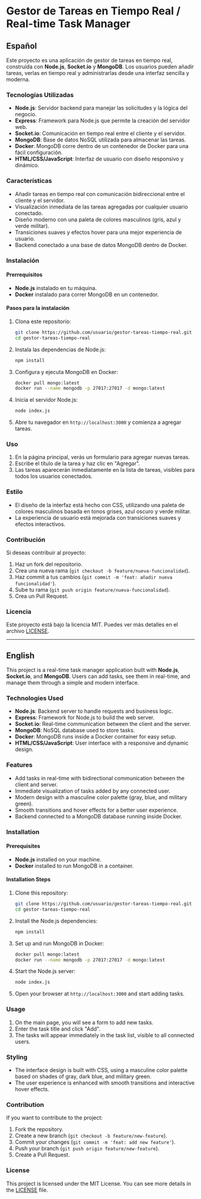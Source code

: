 # Gestor de Tareas en Tiempo Real / Real-time Task Manager

## Español

Este proyecto es una aplicación de gestor de tareas en tiempo real, construida con **Node.js**, **Socket.io** y **MongoDB**. Los usuarios pueden añadir tareas, verlas en tiempo real y administrarlas desde una interfaz sencilla y moderna.

### Tecnologías Utilizadas

- **Node.js**: Servidor backend para manejar las solicitudes y la lógica del negocio.
- **Express**: Framework para Node.js que permite la creación del servidor web.
- **Socket.io**: Comunicación en tiempo real entre el cliente y el servidor.
- **MongoDB**: Base de datos NoSQL utilizada para almacenar las tareas.
- **Docker**: MongoDB corre dentro de un contenedor de Docker para una fácil configuración.
- **HTML/CSS/JavaScript**: Interfaz de usuario con diseño responsivo y dinámico.

### Características

- Añadir tareas en tiempo real con comunicación bidireccional entre el cliente y el servidor.
- Visualización inmediata de las tareas agregadas por cualquier usuario conectado.
- Diseño moderno con una paleta de colores masculinos (gris, azul y verde militar).
- Transiciones suaves y efectos hover para una mejor experiencia de usuario.
- Backend conectado a una base de datos MongoDB dentro de Docker.

### Instalación

#### Prerrequisitos

- **Node.js** instalado en tu máquina.
- **Docker** instalado para correr MongoDB en un contenedor.

#### Pasos para la instalación

1. Clona este repositorio:

    ```bash
    git clone https://github.com/usuario/gestor-tareas-tiempo-real.git
    cd gestor-tareas-tiempo-real
    ```

2. Instala las dependencias de Node.js:

    ```bash
    npm install
    ```

3. Configura y ejecuta MongoDB en Docker:

    ```bash
    docker pull mongo:latest
    docker run --name mongodb -p 27017:27017 -d mongo:latest
    ```

4. Inicia el servidor Node.js:

    ```bash
    node index.js
    ```

5. Abre tu navegador en `http://localhost:3000` y comienza a agregar tareas.

### Uso

1. En la página principal, verás un formulario para agregar nuevas tareas.
2. Escribe el título de la tarea y haz clic en "Agregar".
3. Las tareas aparecerán inmediatamente en la lista de tareas, visibles para todos los usuarios conectados.

### Estilo

- El diseño de la interfaz está hecho con CSS, utilizando una paleta de colores masculinos basada en tonos grises, azul oscuro y verde militar.
- La experiencia de usuario está mejorada con transiciones suaves y efectos interactivos.

### Contribución

Si deseas contribuir al proyecto:

1. Haz un fork del repositorio.
2. Crea una nueva rama (`git checkout -b feature/nueva-funcionalidad`).
3. Haz commit a tus cambios (`git commit -m 'feat: añadir nueva funcionalidad'`).
4. Sube tu rama (`git push origin feature/nueva-funcionalidad`).
5. Crea un Pull Request.

### Licencia

Este proyecto está bajo la licencia MIT. Puedes ver más detalles en el archivo [LICENSE](LICENSE).

---

## English

This project is a real-time task manager application built with **Node.js**, **Socket.io**, and **MongoDB**. Users can add tasks, see them in real-time, and manage them through a simple and modern interface.

### Technologies Used

- **Node.js**: Backend server to handle requests and business logic.
- **Express**: Framework for Node.js to build the web server.
- **Socket.io**: Real-time communication between the client and the server.
- **MongoDB**: NoSQL database used to store tasks.
- **Docker**: MongoDB runs inside a Docker container for easy setup.
- **HTML/CSS/JavaScript**: User interface with a responsive and dynamic design.

### Features

- Add tasks in real-time with bidirectional communication between the client and server.
- Immediate visualization of tasks added by any connected user.
- Modern design with a masculine color palette (gray, blue, and military green).
- Smooth transitions and hover effects for a better user experience.
- Backend connected to a MongoDB database running inside Docker.

### Installation

#### Prerequisites

- **Node.js** installed on your machine.
- **Docker** installed to run MongoDB in a container.

#### Installation Steps

1. Clone this repository:

    ```bash
    git clone https://github.com/usuario/gestor-tareas-tiempo-real.git
    cd gestor-tareas-tiempo-real
    ```

2. Install the Node.js dependencies:

    ```bash
    npm install
    ```

3. Set up and run MongoDB in Docker:

    ```bash
    docker pull mongo:latest
    docker run --name mongodb -p 27017:27017 -d mongo:latest
    ```

4. Start the Node.js server:

    ```bash
    node index.js
    ```

5. Open your browser at `http://localhost:3000` and start adding tasks.

### Usage

1. On the main page, you will see a form to add new tasks.
2. Enter the task title and click "Add".
3. The tasks will appear immediately in the task list, visible to all connected users.

### Styling

- The interface design is built with CSS, using a masculine color palette based on shades of gray, dark blue, and military green.
- The user experience is enhanced with smooth transitions and interactive hover effects.

### Contribution

If you want to contribute to the project:

1. Fork the repository.
2. Create a new branch (`git checkout -b feature/new-feature`).
3. Commit your changes (`git commit -m 'feat: add new feature'`).
4. Push your branch (`git push origin feature/new-feature`).
5. Create a Pull Request.

### License

This project is licensed under the MIT License. You can see more details in the [LICENSE](LICENSE) file.
